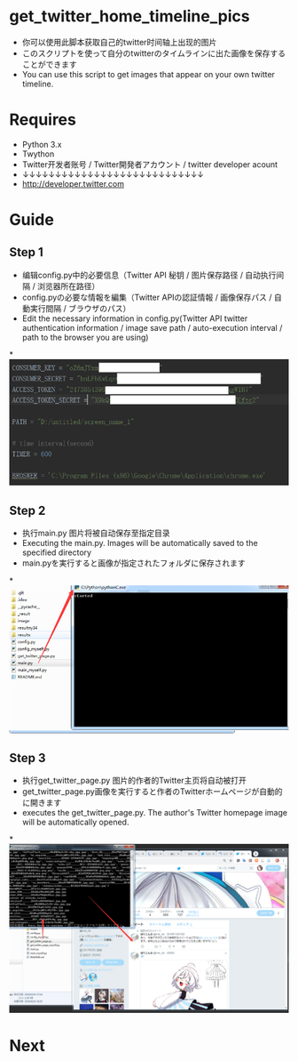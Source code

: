 # get_twitter_home_timeline_pics

* 你可以使用此脚本获取自己的twitter时间轴上出现的图片
* このスクリプトを使って自分のtwitterのタイムラインに出た画像を保存することができます
* You can use this script to get images that appear on your own twitter timeline.

# Requires
* Python 3.x
* Twython
* Twitter开发者账号 / Twitter開発者アカウント / twitter developer acount
* ↓↓↓↓↓↓↓↓↓↓↓↓↓↓↓↓↓↓↓↓↓↓↓↓↓↓↓↓
* http://developer.twitter.com

# Guide
## Step 1
* 编辑config.py中的必要信息（Twitter API 秘钥 / 图片保存路径 / 自动执行间隔 / 浏览器所在路径）
* config.pyの必要な情報を編集（Twitter APIの認証情報 / 画像保存パス / 自動実行間隔 / ブラウザのパス）
* Edit the necessary information in config.py(Twitter API twitter authentication information / image save path / auto-execution interval / path to the browser you are using)

*![Step1](https://github.com/nangen34/get_twitter_home_timeline_pics/blob/master/image/step1.png)

## Step 2
* 执行main.py 图片将被自动保存至指定目录
* Executing the main.py. Images will be automatically saved to the specified directory
* main.pyを実行すると画像が指定されたフォルダに保存されます

*![Step2](https://github.com/nangen34/get_twitter_home_timeline_pics/blob/master/image/step2.png)

## Step 3
* 执行get_twitter_page.py 图片的作者的Twitter主页将自动被打开
* get_twitter_page.py画像を実行すると作者のTwitterホームページが自動的に開きます
* executes the get_twitter_page.py. The author's Twitter homepage image will be automatically opened.

*![Step1](https://github.com/nangen34/get_twitter_home_timeline_pics/blob/master/image/step3.png)

# Next
